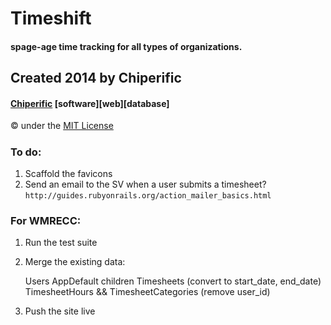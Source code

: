 # Timeshift
#### spage-age time tracking for all types of organizations.

## Created 2014 by Chiperific
#### [Chiperific](http://chiperific.com) \[software\]\[web\]\[database\]
&copy; under the [MIT License](http://opensource.org/licenses/MIT)


##### 


### To do:
1. Scaffold the favicons
1. Send an email to the SV when a user submits a timesheet?
`http://guides.rubyonrails.org/action_mailer_basics.html`

### For WMRECC:
1. Run the test suite
2. Merge the existing data:

    Users
    AppDefault children
    Timesheets (convert to start_date, end_date)
    TimesheetHours && TimesheetCategories (remove user_id)

3. Push the site live